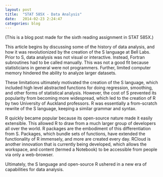 ```yaml
---
layout: post
title:  "STAT 585X - Data Analysis"
date:   2014-02-23 2:24:47
categories: blog
---
```


(This is a blog post made for the sixth reading assignment in STAT 585X.)

This article begins by discussing some of the history of data analysis, and how it was revolutionized by the creation of the S language at Bell Labs. Prior to S, data analysis was not visual or interactive. Instead, Fortran subroutines had to be called manually. This was not a good fit because statisticians in general were not programmers. Further, limited computer memory hindered the ability to analyze larger datasets.

These limitations ultimately motivated the creation of the S language, which included high level abstracted functions for doing regression, smoothing, and other forms of statistical analysis. However, the cost of S prevented its popularity from becoming more widespread, which led to the creation of R by two University of Auckland professors. R was essentially a from-scratch rewrite of the S language, keeping a similar grammar and syntax.

R quickly became popular because its open-source nature made it easily extensible. This allowed R to draw from a much larger group of developers all over the world. R packages are the embodiment of this differentiation from S. Packages, which bundle sets of functions, have extended the functionality of R immensely, and more are created every day. RCloud is another innovation that is currently being developed, which allows the workspace, and content (termed a Notebook) to be accessible from people via only a web-browser.

Ultimately, the S language and open-source R ushered in a new era of capabilities for data analysis.
